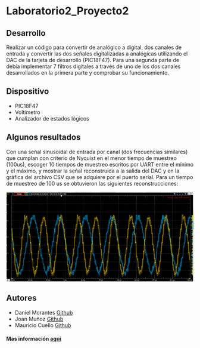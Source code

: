 # Laboratorio2_Proyecto2

## Desarrollo

Realizar un código para convertir de analógico a digital, dos canales de entrada y convertir las dos señales digitalizadas a analógicas utilizando el DAC de la tarjeta de desarrollo (PIC18F47). Para una segunda parte de debía implementar 7 filtros digitales a través de uno de los dos canales desarrollados en la primera parte y comprobar su funcionamiento.

## Dispositivo

- PIC18F47
- Voltimetro
- Analizador de estados lógicos

## Algunos resultados

Con una señal sinusoidal de entrada por canal (dos frecuencias similares) que cumplan con criterio de Nyquist en el menor tiempo de muestreo (100us), escoger 10 tiempos de muestreo escritos por UART entre el mínimo y el máximo, y mostrar la señal reconstruida a la salida del DAC y en la gráfica del archivo CSV que se adquiere por el puerto serial.
Para un tiempo de muestreo de 100 us se obtuvieron las siguientes reconstrucciones:

![Resultado1](/img/Practica2a.png)

## Autores

- Daniel Morantes [Github](https://github.com/DanielMorantes)
- Joan Muñoz    [Github](https://github.com/JoanFerney99)
- Mauricio Cuello [Github](https://github.com/MauricioD13)

#### Mas información [aqui](/informe/informe_practica2.pdf)